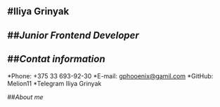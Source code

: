 #__Iliya Grinyak__
---

##_Junior Frontend Developer_
---

##_Contat information_
---

*Phone: +375 33 693-92-30
*E-mail: gphooenix@gamil.com
*GitHub: Melion11
*Telegram Iliya Grinyak

##_About me_